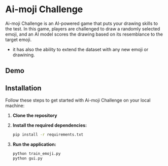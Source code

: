 # Ai-moji Challenge

Ai-moji Challenge is an AI-powered game that puts your drawing skills to the test. In this game, players are challenged to draw a randomly selected emoji, and an AI model scores the drawing based on its resemblance to the target emoji.

- it has also the ability to extend the dataset with any new emoji or drawining.

## Demo

## Installation

Follow these steps to get started with Ai-moji Challenge on your local machine:

1. **Clone the repository**

2. **Install the required dependencies:**

   ```bash
   pip install -r requirements.txt
   ```

3. **Run the application:**
   ```bash
   python train_emoji.py
   python gui.py
   ```
